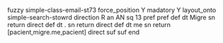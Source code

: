 fuzzy simple-class-email-st73
   force_position Y
   madatory Y
   layout_onto simple-search-stowrd
   direction R
   an AN
   sq 13
   pref 
   pref 
   def 
    dt Migre
    sn 
    return 
    direct 
   def 
    dt .
    sn 
    return 
    direct 
   def 
    dt me
    sn 
    return [pacient,migre.me,pacient]
    direct 
   suf 
   suf 
end
